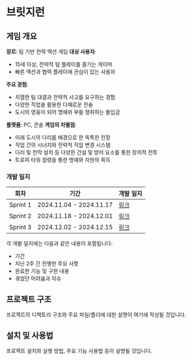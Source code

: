 # 브릿지런
## 게임 개요
**장르**: 팀 기반 전략 액션 게임
**대상 사용자**:
- 15세 이상, 전략적 팀 플레이를 즐기는 게이머
- 빠른 액션과 협력 플레이에 관심이 있는 사용자
  
**주요 경험**:
- 치열한 팀 대결과 전략적 사고를 요구하는 경험
- 다양한 직업을 활용한 다채로운 전술
- 도시의 영웅이 되어 명예와 부를 쟁취하는 몰입감
  
**플랫폼**: PC, 콘솔
**게임의 차별점**:
- 미래 도시의 다리를 배경으로 한 독특한 전장
- 직업 간의 시너지와 전략적 직업 변경 시스템
- 다리 및 천막 설치 등 다양한 건설 및 방어 요소를 통한 창의적 전투
- 트로피 타워 점령을 통한 명예와 자원의 획득

### 개발 일지
| 회차 | 기간 | 개발 일지 |
| --- | --- | --- |
| Sprint 1 | 2024.11.04 - 2024.11.17 | [링크](./docs/Sprints/BridgeRun_Sprint1.md) |
| Sprint 2 | 2024.11.18 - 2024.12.01 | [링크](./docs/Sprints/BridgeRun_Sprint2.md) |
| Sprint 3 | 2024.12.02 - 2024.12.15 | [링크](./docs/Sprints/BridgeRun_Sprint3.md) |

각 개발 일지에는 다음과 같은 내용이 포함됩니다:
- 기간
- 지난 2주 간 진행한 주요 사항
- 완료한 기능 및 구현 내용
- 겪었던 어려움과 이슈

## 프로젝트 구조
프로젝트의 디렉토리 구조와 주요 파일/폴더에 대한 설명이 여기에 작성될 것입니다.

## 설치 및 사용법
프로젝트 설치와 실행 방법, 주요 기능 사용법 등이 설명될 것입니다.
